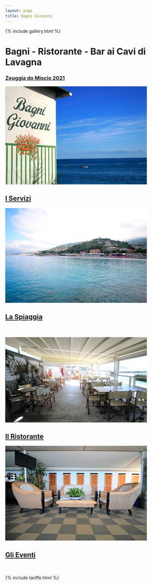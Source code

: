 ```yaml
---
layout: page
title: Bagni Giovanni
---
```


<div class="page-content">
  <div class="wrapper">
    {% include gallery.html %}
    <br>
    <h1 class="page-heading">Bagni - Ristorante - Bar ai Cavi di Lavagna</h1>
    <h3>
        <a href='images/zeuggia-08-2021.jpg' target="_blank">
          Zeuggia do Miscio 2021
        </a>
    </h3>
    <div class="grid-container outline center">
      <div class="row">
        <div class="col-3 section-container">
          <a href="servizi/">
            <img src="./images/servizi-00.jpg" alt="Servizi" class="front">
            <h2>I Servizi</h2>
          </a>
        </div>
        <div class="col-3 section-container">
          <a href="spiaggia/">
            <img src="./images/spiaggia-00.jpg" alt="Spiaggia" class="front">
            <h2>La Spiaggia</h2>
          </a>
        </div>
      </div>
      <br>
      <br>
      <div class="row">
        <div class="col-3 section-container">
          <a href="ristorante/">
            <img src="./images/ristorante-00.jpg" alt="Ristorante" class="front">
            <h2>Il Ristorante</h2>
          </a>
        </div>
        <div class="col-3 section-container">
          <a href="eventi/">
            <img src="./images/bar-00.jpg" alt="Eventi" class="front">
            <h2>Gli Eventi</h2>
          </a>
        </div>
      </div>
      <br>
      <br>
      {% include tariffe.html %}
    </div>
  </div>
</div>
